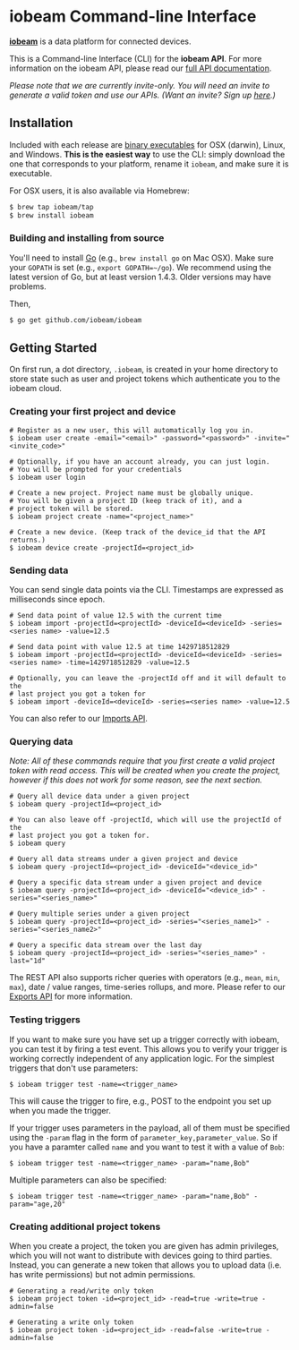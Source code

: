 # iobeam Command-line Interface

**[iobeam](http://iobeam.com)** is a data platform for connected devices.

This is a Command-line Interface (CLI) for the **iobeam API**. For more
information on the iobeam API, please read our [full API documentation](http://docs.iobeam.com).

*Please note that we are currently invite-only. You will need an invite
to generate a valid token and use our APIs. (Want an invite? Sign up [here](http://iobeam.com).)*

## Installation

Included with each release are [binary executables](https://github.com/iobeam/iobeam/releases)
for OSX (darwin), Linux, and Windows. **This is the easiest way** to use the
CLI: simply download the one that corresponds to your platform, rename it
`iobeam`, and make sure it is executable.

For OSX users, it is also available via Homebrew:
```bash
$ brew tap iobeam/tap
$ brew install iobeam
```

### Building and installing from source

You'll need to install [Go](https://golang.org/) (e.g., `brew install go` on
Mac OSX). Make sure your `GOPATH` is set (e.g., `export GOPATH=~/go`).
We recommend using the latest version of Go, but at least version 1.4.3.
Older versions may have problems.

Then,
```bash
$ go get github.com/iobeam/iobeam
```

## Getting Started

On first run, a dot directory, `.iobeam`, is created in your home
directory to store state such as user and project tokens which authenticate you to the iobeam cloud.

### Creating your first project and device

    # Register as a new user, this will automatically log you in.
    $ iobeam user create -email="<email>" -password="<password>" -invite="<invite_code>"

    # Optionally, if you have an account already, you can just login.
    # You will be prompted for your credentials
    $ iobeam user login

    # Create a new project. Project name must be globally unique.
    # You will be given a project ID (keep track of it), and a
    # project token will be stored.
    $ iobeam project create -name="<project_name>"

    # Create a new device. (Keep track of the device_id that the API returns.)
    $ iobeam device create -projectId=<project_id>

### Sending data

You can send single data points via the CLI. Timestamps are expressed as milliseconds since
epoch.

    # Send data point of value 12.5 with the current time
    $ iobeam import -projectId=<projectId> -deviceId=<deviceId> -series=<series name> -value=12.5

    # Send data point with value 12.5 at time 1429718512829
    $ iobeam import -projectId=<projectId> -deviceId=<deviceId> -series=<series name> -time=1429718512829 -value=12.5

    # Optionally, you can leave the -projectId off and it will default to the
    # last project you got a token for
    $ iobeam import -deviceId=<deviceId> -series=<series name> -value=12.5

You can also refer to our [Imports API](http://docs.iobeam.com/imports).

### Querying data

*Note: All of these commands require that you first create a valid project token with read access.
This will be created when you create the project, however if this does not work for some reason, see
the next section.*

    # Query all device data under a given project
    $ iobeam query -projectId=<project_id>

    # You can also leave off -projectId, which will use the projectId of the
    # last project you got a token for.
    $ iobeam query

    # Query all data streams under a given project and device
    $ iobeam query -projectId=<project_id> -deviceId="<device_id>"

    # Query a specific data stream under a given project and device
    $ iobeam query -projectId=<project_id> -deviceId="<device_id>" -series="<series_name>"

    # Query multiple series under a given project
    $ iobeam query -projectId=<project_id> -series="<series_name1>" -series="<series_name2>"

    # Query a specific data stream over the last day
    $ iobeam query -projectId=<project_id> -series="<series_name>" -last="1d"

The REST API also supports richer queries with operators (e.g., `mean`, `min`, `max`), date / value
ranges, time-series rollups, and more. Please refer to our [Exports API](http://docs.iobeam.com/api/exports/)
for more information.

### Testing triggers

If you want to make sure you have set up a trigger correctly with iobeam,
you can test it by firing a test event. This allows you to verify your
trigger is working correctly independent of any application logic. For
the simplest triggers that don't use parameters:

    $ iobeam trigger test -name=<trigger_name>

This will cause the trigger to fire, e.g., POST to the endpoint you set up when
you made the trigger.

If your trigger uses parameters in the payload, all of them must be specified
using the `-param` flag in the form of `parameter_key,parameter_value`. So
if you have a paramter called `name` and you want to test it with a value of `Bob`:

    $ iobeam trigger test -name=<trigger_name> -param="name,Bob"


Multiple parameters can also be specified:

    $ iobeam trigger test -name=<trigger_name> -param="name,Bob" -param="age,20"


### Creating additional project tokens

When you create a project, the token you are given has admin privileges, which you will not want to
distribute with devices going to third parties. Instead, you can generate a new token that
allows you to upload data (i.e. has write permissions) but not admin permissions.

    # Generating a read/write only token
    $ iobeam project token -id=<project_id> -read=true -write=true -admin=false

    # Generating a write only token
    $ iobeam project token -id=<project_id> -read=false -write=true -admin=false
